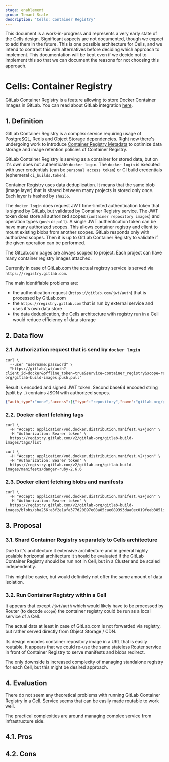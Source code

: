 ```yaml
---
stage: enablement
group: Tenant Scale
description: 'Cells: Container Registry'
---
```


This document is a work-in-progress and represents a very early state of the
Cells design. Significant aspects are not documented, though we expect to add
them in the future. This is one possible architecture for Cells, and we intend to
contrast this with alternatives before deciding which approach to implement.
This documentation will be kept even if we decide not to implement this so that
we can document the reasons for not choosing this approach.

# Cells: Container Registry

GitLab Container Registry is a feature allowing to store Docker Container Images
in GitLab. You can read about GitLab integration [here](../../../user/packages/container_registry/index.md).

## 1. Definition

GitLab Container Registry is a complex service requiring usage of PostgreSQL, Redis
and Object Storage dependencies. Right now there's undergoing work to introduce
[Container Registry Metadata](../container_registry_metadata_database/index.md)
to optimize data storage and image retention policies of Container Registry.

GitLab Container Registry is serving as a container for stored data,
but on it's own does not authenticate `docker login`. The `docker login`
is executed with user credentials (can be `personal access token`)
or CI build credentials (ephemeral `ci_builds.token`).

Container Registry uses data deduplication. It means that the same blob
(image layer) that is shared between many projects is stored only once.
Each layer is hashed by `sha256`.

The `docker login` does request JWT time-limited authentication token that
is signed by GitLab, but validated by Container Registry service. The JWT
token does store all authorized scopes (`container repository images`)
and operation types (`push` or `pull`). A single JWT authentication token
can be have many authorized scopes. This allows container registry and client
to mount existing blobs from another scopes. GitLab responds only with
authorized scopes. Then it is up to GitLab Container Registry to validate
if the given operation can be performed.

The GitLab.com pages are always scoped to project. Each project can have many
container registry images attached.

Currently in case of GitLab.com the actual registry service is served
via `https://registry.gitlab.com`.

The main identifiable problems are:

- the authentication request (`https://gitlab.com/jwt/auth`) that is processed by GitLab.com
- the `https://registry.gitlab.com` that is run by external service and uses it's own data store
- the data deduplication, the Cells architecture with registry run in a Cell would reduce
  efficiency of data storage

## 2. Data flow

### 2.1. Authorization request that is send by `docker login`

```shell
curl \
  --user "username:password" \
  "https://gitlab/jwt/auth?client_id=docker&offline_token=true&service=container_registry&scope=repository:gitlab-org/gitlab-build-images:push,pull"
```

Result is encoded and signed JWT token. Second base64 encoded string (split by `.`) contains JSON with authorized scopes.

```json
{"auth_type":"none","access":[{"type":"repository","name":"gitlab-org/gitlab-build-images","actions":["pull"]}],"jti":"61ca2459-091c-4496-a3cf-01bac51d4dc8","aud":"container_registry","iss":"omnibus-gitlab-issuer","iat":1669309469,"nbf":166}
```

### 2.2. Docker client fetching tags

```shell
curl \
  -H "Accept: application/vnd.docker.distribution.manifest.v2+json" \
  -H "Authorization: Bearer token" \
  https://registry.gitlab.com/v2/gitlab-org/gitlab-build-images/tags/list

curl \
  -H "Accept: application/vnd.docker.distribution.manifest.v2+json" \
  -H "Authorization: Bearer token" \
  https://registry.gitlab.com/v2/gitlab-org/gitlab-build-images/manifests/danger-ruby-2.6.6
```

### 2.3. Docker client fetching blobs and manifests

```shell
curl \
  -H "Accept: application/vnd.docker.distribution.manifest.v2+json" \
  -H "Authorization: Bearer token" \
  https://registry.gitlab.com/v2/gitlab-org/gitlab-build-images/blobs/sha256:a3f2e1afa377d20897e08a85cae089393daa0ec019feab3851d592248674b416
```

## 3. Proposal

### 3.1. Shard Container Registry separately to Cells architecture

Due to it's architecture it extensive architecture and in general highly scalable
horizontal architecture it should be evaluated if the GitLab Container Registry
should be run not in Cell, but in a Cluster and be scaled independently.

This might be easier, but would definitely not offer the same amount of data isolation.

### 3.2. Run Container Registry within a Cell

It appears that except `/jwt/auth` which would likely have to be processed by Router
(to decode `scope`) the container registry could be run as a local service of a Cell.

The actual data at least in case of GitLab.com is not forwarded via registry,
but rather served directly from Object Storage / CDN.

Its design encodes container repository image in a URL that is easily routable.
It appears that we could re-use the same stateless Router service in front of Container Registry
to serve manifests and blobs redirect.

The only downside is increased complexity of managing standalone registry for each Cell,
but this might be desired approach.

## 4. Evaluation

There do not seem any theoretical problems with running GitLab Container Registry in a Cell.
Service seems that can be easily made routable to work well.

The practical complexities are around managing complex service from infrastructure side.

## 4.1. Pros

## 4.2. Cons
